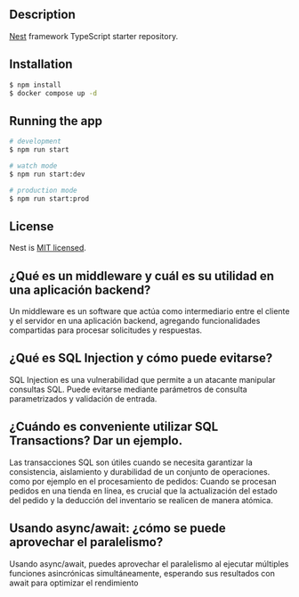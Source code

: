 

## Description

[Nest](https://github.com/NicolasMorgani/probando-nest-restapi) framework TypeScript starter repository.

## Installation

```bash
$ npm install
$ docker compose up -d
```

## Running the app

```bash
# development
$ npm run start

# watch mode
$ npm run start:dev

# production mode
$ npm run start:prod
```


## License

Nest is [MIT licensed](LICENSE).

## ¿Qué es un middleware y cuál es su utilidad en una aplicación backend?

Un middleware es un software que actúa como intermediario entre el cliente y el servidor en una aplicación backend, agregando funcionalidades compartidas para procesar solicitudes y respuestas.

## ¿Qué es SQL Injection y cómo puede evitarse? 

SQL Injection es una vulnerabilidad que permite a un atacante manipular consultas SQL. Puede evitarse mediante parámetros de consulta parametrizados y validación de entrada.

## ¿Cuándo es conveniente utilizar SQL Transactions? Dar un ejemplo.

Las transacciones SQL son útiles cuando se necesita garantizar la consistencia, aislamiento y durabilidad de un conjunto de operaciones.
como por ejemplo en el procesamiento de pedidos: Cuando se procesan pedidos en una tienda en línea, es crucial que la actualización del estado del pedido y la deducción del inventario se realicen de manera atómica.

## Usando async/await: ¿cómo se puede aprovechar el paralelismo?

Usando async/await, puedes aprovechar el paralelismo al ejecutar múltiples funciones asincrónicas simultáneamente, esperando sus resultados con await para optimizar el rendimiento